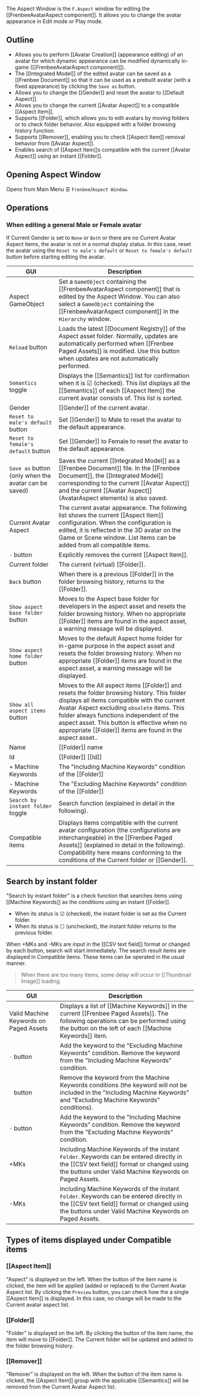 The Aspect Window is the `F.Aspect` window for editing the [[FrenbeeAvatarAspect component]]. It allows you to change the avatar appearance in Edit mode or Play mode.

## Outline

* Allows you to perform [[Avatar Creation]] (appearance editing) of an avatar for which dynamic appearance can be modified dynamically in-game ([[FrenbeeAvatarAspect component]]).
* The [[Integrated Model]] of the edited avatar can be saved as a [[Frenbee Document]] so that it can be used as a prebuilt avatar (with a fixed appearance) by clicking the `Save as` button.
* Allows you to change the [[Gender]] and reset the avatar to [[Default Aspect]].
* Allows you to change the current [[Avatar Aspect]] to a compatible [[Aspect Item]].
* Supports [[Folder]], which allows you to edit avatars by moving folders or to check folder behavior. Also equipped with a folder browsing history function.
* Supports [[Remover]], enabling you to check [[Aspect Item]] removal behavior from [[Avatar Aspect]].
* Enables search of [[Aspect Item]]s compatible with the current [[Avatar Aspect]] using an instant [[Folder]].

## Opening Aspect Window

Opens from Main Menu ☰ `Frenbee`/`Aspect Window`.

## Operations

### When editing a general Male or Female avatar

If Current Gender is set to `None` or `Both` or there are no Current Avatar Aspect items, the avatar is not in a normal display status. In this case, reset the avatar using the `Reset to male's default` or `Reset to female's default` button before starting editing the avatar.

|GUI|Description|
|---|---|
|Aspect GameObject| Set a `GameObject` containing the [[FrenbeeAvatarAspect component]] that is edited by the Aspect Window. You can also select a `GameObject` containing the [[FrenbeeAvatarAspect component]] in the `Hierarchy` window. |
|`Reload` button| Loads the latest [[Document Registry]] of the Aspect asset folder. Normally, updates are automatically performed when [[Frenbee Paged Assets]] is modified. Use this button when updates are not automatically performed. |
|`Semantics` toggle| Displays the [[Semantics]] list for confirmation when it is ☑ (checked). This list displays all the [[Semantics]] of each [[Aspect Item]] the current avatar consists of. This list is sorted. |
|Gender|[[Gender]] of the current avatar. |
|`Reset to male's default` button|Set [[Gender]] to Male to reset the avatar to the default appearance. |
|`Reset to female's default` button|Set [[Gender]] to Female to reset the avatar to the default appearance. |
|`Save as` button (only when the avatar can be saved)|Saves the current [[Integrated Model]] as a [[Frenbee Document]] file. In the [[Frenbee Document]], the [[Integrated Model]] corresponding to the current [[Avatar Aspect]]  and the current [[Avatar Aspect]] (AvatarAspect elements) is also saved. |
|Current Avatar Aspect|The current avatar appearance. The following list shows the current [[Aspect Item]] configuration. When the configuration is edited, it is reflected in the 3D avatar on the Game or Scene window. List items can be added from all compatible items. |
|`-` button| Explicitly removes the current [[Aspect Item]]. |
|Current folder|The current (virtual) [[Folder]]. |
|`Back` button|When there is a previous [[Folder]] in the folder browsing history, returns to the [[Folder]]. |
|`Show aspect base folder` button|Moves to the Aspect base folder for developers in the aspect asset and resets the folder browsing history. When no appropriate [[Folder]] items are found in the aspect asset, a warning message will be displayed. |
|`Show aspect home folder` button| Moves to the default Aspect home folder for in-game purpose in the aspect asset and resets the folder browsing history. When no appropriate [[Folder]] items are found in the aspect asset, a warning message will be displayed. |
|`Show all aspect items` button|Moves to the All aspect items [[Folder]] and resets the folder browsing history. This folder displays all items compatible with the current Avatar Aspect excluding `obsolete` items. This folder always functions independent of the aspect asset. This button is effective when no appropriate [[Folder]] items are found in the aspect asset.. |
|Name|[[Folder]] name|
|Id|[[Folder]] [[Id]]|
|+ Machine Keywords|The "Including Machine Keywords" condition of the [[Folder]]|
|- Machine Keywords|The "Excluding Machine Keywords" condition of the [[Folder]]|
|`Search by instant folder` toggle|Search function (explained in detail in the following). |
|Compatible items|Displays items compatible with the current avatar configuration (the configurations are interchangeable) in the [[Frenbee Paged Assets]] (explained in detail in the following). Compatibility here means conforming to the conditions of the Current folder or [[Gender]]. |

## Search by instant folder

"Search by instant folder" is a check function that searches items using [[Machine Keywords]] as the conditions using an instant [[Folder]]. 
* When its status is ☑ (checked), the instant folder is set as the Current folder.
* When its status is ☐ (unchecked), the instant folder returns to the previous folder.

When +MKs and -MKs are input in the [[CSV text field]] format or changed by each button, search will start immediately. The search result items are displayed in Compatible items. These items can be operated in the usual manner.

> When there are too many items, some delay will occur in [[Thumbnail Image]] loading.

|GUI|Description|
|---|---|
|Valid Machine Keywords on Paged Assets|Displays a list of [[Machine Keywords]] in the current [[Frenbee Paged Assets]]. The following operations can be performed using the button on the left of each [[Machine Keywords]] item. |
|`-` button|Add the keyword to the "Excluding Machine Keywords" condition. Remove the keyword from the "Including Machine Keywords" condition. |
|` ` button|Remove the keyword from the Machine Keywords conditions (the keyword will not be included in the "Including Machine Keywords" and "Excluding Machine Keywords" conditions). |
|`-` button|Add the keyword to the "Including Machine Keywords" condition. Remove the keyword from the "Excluding Machine Keywords" condition. |
|+MKs|Including Machine Keywords of the instant `Folder`. Keywords can be entered directly in the [[CSV text field]] format or changed using the buttons under Valid Machine Keywords on Paged Assets. |
|-MKs|Including Machine Keywords of the instant `Folder`. Keywords can be entered directly in the [[CSV text field]] format or changed using the buttons under Valid Machine Keywords on Paged Assets. |

## Types of items displayed under Compatible items

### [[Aspect Item]]

"Aspect" is displayed on the left. When the button of the item name is clicked, the item will be applied (added or replaced) to the Current Avatar Aspect list.
By clicking the `Preview` button, you can check how the a single [[Aspect Item]] is displayed. In this case, no change will be made to the Current avatar aspect list.

### [[Folder]]

"Folder" is displayed on the left.
By clicking the button of the item name, the item will move to [[Folder]]. The Current folder will be updated and added to the folder browsing history.

### [[Remover]]

"Remover" is displayed on the left.
When the button of the item name is clicked, the [[Aspect Item]] group with the applicable [[Semantics]] will be removed from the Current Avatar Aspect list.
